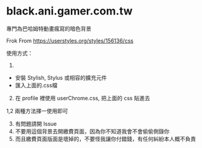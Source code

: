 # black.ani.gamer.com.tw
專門為巴哈姆特動畫瘋寫的暗色背景

Frok From https://userstyles.org/styles/156136/css

使用方式：

1.
- 安裝 Stylish, Stylus 或相容的擴充元件
- 匯入上面的.css檔

2. 在 profile 裡使用 userChrome.css, 把上面的 css 貼進去

1,2 兩種方法擇一使用即可

3. 有問題請開 Issue
4. 不要用這個背景去開繳費頁面，因為你不知道我會不會偷偷側錄你
5. 而且繳費頁面版面是壞掉的，不要怪我讓你付錯錢，有任何糾紛本人概不負責

